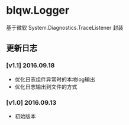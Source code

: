 # blqw.Logger
基于微软 System.Diagnostics.TraceListener 封装
## 更新日志
### [v1.1] 2016.09.18
* 优化日志组件异常时的本地log输出
* 优化日志输出到文件的方式

### [v1.0] 2016.09.13
* 初始版本
